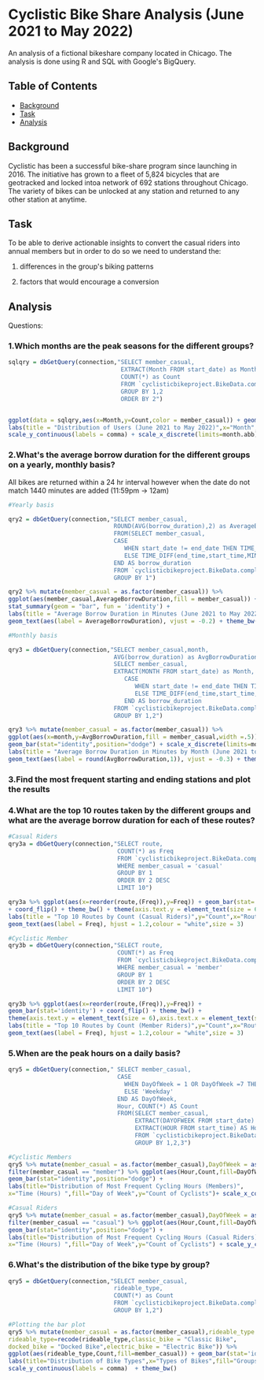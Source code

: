 # Cyclistic Bike Share Analysis (June 2021 to May 2022)

An analysis of a fictional bikeshare company located in Chicago. The analysis is done using R and SQL with Google's BigQuery.

## Table of Contents
   - [Background](#background)
   - [Task](#task)
   - [Analysis](#analysis)




## Background
Cyclistic has been a successful bike-share program since launching in 2016. The initiative has grown to a fleet of 5,824 bicycles that are geotracked and locked intoa network of 692 stations throughout Chicago. The variety of bikes can be unlocked at any station and returned to any other station at anytime.

## Task
To be able to derive actionable insights to convert the casual riders into annual members but in order to do so we need to understand the: 

1. differences in the group's biking patterns

2. factors that would encourage a conversion

## Analysis


Questions:

### 1.Which months are the peak seasons for the different groups?

```r
sqlqry = dbGetQuery(connection,"SELECT member_casual,
                                EXTRACT(Month FROM start_date) as Month,
                                COUNT(*) as Count 
                                FROM `cyclisticbikeproject.BikeData.complete_tbl` 
                                GROUP BY 1,2 
                                ORDER BY 2")


ggplot(data = sqlqry,aes(x=Month,y=Count,color = member_casual)) + geom_line() + 
labs(title = "Distribution of Users (June 2021 to May 2022)",x="Month",y="Count of Members",color = "Groups") + 
scale_y_continuous(labels = comma) + scale_x_discrete(limits=month.abb) + theme_bw()
```

### 2.What's the average borrow duration for the different groups on a yearly, monthly basis?

All bikes are returned within a 24 hr interval however when the date do not match 1440 minutes are added (11:59pm -> 12am)
```r
#Yearly basis

qry2 = dbGetQuery(connection,"SELECT member_casual,
                              ROUND(AVG(borrow_duration),2) as AverageBorrowDuration 
                              FROM(SELECT member_casual,
                              CASE
                                 WHEN start_date != end_date THEN TIME_DIFF(end_time,start_time,MINUTE) + 1440
                                 ELSE TIME_DIFF(end_time,start_time,MINUTE)
                              END AS borrow_duration
                              FROM `cyclisticbikeproject.BikeData.complete_tbl`)
                              GROUP BY 1")

qry2 %>% mutate(member_casual = as.factor(member_casual)) %>% 
ggplot(aes(member_casual,AverageBorrowDuration,fill = member_casual)) + 
stat_summary(geom = "bar", fun = 'identity') + 
labs(title = "Average Borrow Duration in Minutes (June 2021 to May 2022)",x="Groups",y="Minutes",fill = "Groups") + 
geom_text(aes(label = AverageBorrowDuration), vjust = -0.2) + theme_bw()
```


```r
#Monthly basis

qry3 = dbGetQuery(connection,"SELECT member_casual,month,
                              AVG(borrow_duration) as AvgBorrowDuration FROM(
                              SELECT member_casual,
                              EXTRACT(MONTH FROM start_date) as Month,
                                 CASE
                                    WHEN start_date != end_date THEN TIME_DIFF(end_time,start_time,MINUTE) + 1440
                                    ELSE TIME_DIFF(end_time,start_time,MINUTE)
                                 END AS borrow_duration
                              FROM `cyclisticbikeproject.BikeData.complete_tbl`)
                              GROUP BY 1,2")

qry3 %>% mutate(member_casual = as.factor(member_casual)) %>% 
ggplot(aes(x=month,y=AvgBorrowDuration,fill = member_casual,width =.5)) + 
geom_bar(stat="identity",position="dodge") + scale_x_discrete(limits=month.abb) + 
labs(title = "Average Borrow Duration in Minutes by Month (June 2021 to May 2022)",x="Month",y="Minutes",fill = "Groups") + 
geom_text(aes(label = round(AvgBorrowDuration,1)), vjust = -0.3) + theme_bw()
```




### 3.Find the most frequent starting and ending stations and plot the results 

### 4.What are the top 10 routes taken by the different groups and what are the average borrow duration for each of these routes?
```r
#Casual Riders
qry3a = dbGetQuery(connection,"SELECT route, 
                               COUNT(*) as Freq 
                               FROM `cyclisticbikeproject.BikeData.complete_tbl` 
                               WHERE member_casual = 'casual'
                               GROUP BY 1 
                               ORDER BY 2 DESC
                               LIMIT 10")

qry3a %>% ggplot(aes(x=reorder(route,(Freq)),y=Freq)) + geom_bar(stat='identity') 
+ coord_flip() + theme_bw() + theme(axis.text.y = element_text(size = 6),axis.text.x = element_text(size = 7)) + 
labs(title = "Top 10 Routes by Count (Casual Riders)",y="Count",x="Routes") +
geom_text(aes(label = Freq), hjust = 1.2,colour = "white",size = 3)
```

```r
#Cyclistic Member
qry3b = dbGetQuery(connection,"SELECT route, 
                               COUNT(*) as Freq 
                               FROM `cyclisticbikeproject.BikeData.complete_tbl` 
                               WHERE member_casual = 'member'
                               GROUP BY 1 
                               ORDER BY 2 DESC
                               LIMIT 10")

qry3b %>% ggplot(aes(x=reorder(route,(Freq)),y=Freq)) + 
geom_bar(stat='identity') + coord_flip() + theme_bw() + 
theme(axis.text.y = element_text(size = 6),axis.text.x = element_text(size = 7)) + 
labs(title = "Top 10 Routes by Count (Member Riders)",y="Count",x="Routes") +
geom_text(aes(label = Freq), hjust = 1.2,colour = "white",size = 3)
```

### 5.When are the peak hours on a daily basis?
```r
qry5 = dbGetQuery(connection," SELECT member_casual,
                               CASE 
                                 WHEN DayOfWeek = 1 OR DayOfWeek =7 THEN 'Weekend'
                                 ELSE 'Weekday'
                               END AS DayOfWeek,
                               Hour, COUNT(*) AS Count 
                               FROM(SELECT member_casual, 
                                    EXTRACT(DAYOFWEEK FROM start_date) as DayOfWeek,
                                    EXTRACT(HOUR FROM start_time) AS Hour 
                                    FROM `cyclisticbikeproject.BikeData.complete_tbl` )
                                    GROUP BY 1,2,3")

#Cyclistic Members
qry5 %>% mutate(member_casual = as.factor(member_casual),DayOfWeek = as.factor(DayOfWeek)) %>% 
filter(member_casual == "member") %>% ggplot(aes(Hour,Count,fill=DayOfWeek,width =.5)) + 
geom_bar(stat="identity",position="dodge") + 
labs(title="Distribution of Most Frequent Cycling Hours (Members)",
x="Time (Hours) ",fill="Day of Week",y="Count of Cyclists")+ scale_x_continuous(labels = comma) + theme_bw()

#Casual Riders
qry5 %>% mutate(member_casual = as.factor(member_casual),DayOfWeek = as.factor(DayOfWeek)) %>% 
filter(member_casual == "casual") %>% ggplot(aes(Hour,Count,fill=DayOfWeek,width =.5)) + 
geom_bar(stat="identity",position="dodge") + 
labs(title="Distribution of Most Frequent Cycling Hours (Casual Riders)",
x="Time (Hours) ",fill="Day of Week",y="Count of Cyclists") + scale_y_continuous(labels = comma) + theme_bw()


```


### 6.What's the distribution of the bike type by group?
```r
qry5 = dbGetQuery(connection,"SELECT member_casual,
                              rideable_type,
                              COUNT(*) as Count  
                              FROM `cyclisticbikeproject.BikeData.complete_tbl` 
                              GROUP BY 1,2")

#Plotting the bar plot
qry5 %>% mutate(member_casual = as.factor(member_casual),rideable_type = as.factor(rideable_type),
rideable_type=recode(rideable_type,classic_bike = "Classic Bike", 
docked_bike = "Docked Bike",electric_bike = "Electric Bike")) %>% 
ggplot(aes(rideable_type,Count,fill=member_casual)) + geom_bar(stat='identity',position="dodge")+
labs(title="Distribution of Bike Types",x="Types of Bikes",fill="Groups") + 
scale_y_continuous(labels = comma)  + theme_bw()
```


